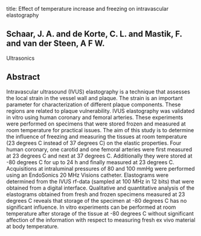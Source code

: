 title: Effect of temperature increase and freezing on intravascular elastography

## Schaar, J. A. and de Korte, C. L. and Mastik, F. and van der Steen, A F W.
Ultrasonics


## Abstract
Intravascular ultrasound (IVUS) elastography is a technique that assesses the local strain in the vessel wall and plaque. The strain is an important parameter for characterization of different plaque components. These regions are related to plaque vulnerability. IVUS elastography was validated in vitro using human coronary and femoral arteries. These experiments were performed on specimens that were stored frozen and measured at room temperature for practical issues. The aim of this study is to determine the influence of freezing and measuring the tissues at room temperature (23 degrees C instead of 37 degrees C) on the elastic properties. Four human coronary, one carotid and one femoral arteries were first measured at 23 degrees C and next at 37 degrees C. Additionally they were stored at -80 degrees C for up to 24 h and finally measured at 23 degrees C. Acquisitions at intraluminal pressures of 80 and 100 mmHg were performed using an EndoSonics 20 MHz Visions catheter. Elastograms were determined from the IVUS rf-data (sampled at 100 MHz in 12 bits) that were obtained from a digital interface. Qualitative and quantitative analysis of the elastograms obtained from fresh and frozen specimens measured at 23 degrees C reveals that storage of the specimen at -80 degrees C has no significant influence. In vitro experiments can be performed at room temperature after storage of the tissue at -80 degrees C without significant affection of the information with respect to measuring fresh ex vivo material at body temperature.

